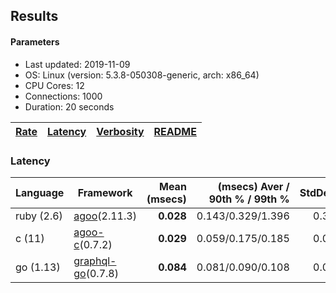 ## Results

<!-- Result from here -->

#### Parameters
- Last updated: 2019-11-09
- OS: Linux (version: 5.3.8-050308-generic, arch: x86_64)
- CPU Cores: 12
- Connections: 1000
- Duration: 20 seconds

| [Rate](rates.md) | [Latency](latency.md) | [Verbosity](verbosity.md) | [README](README.md) |
| ---------------- | --------------------- | ------------------------- | ------------------- |

### Latency
| Language | Framework | Mean (msecs) |  (msecs) Aver / 90th % / 99th % | StdDev | Req/sec | Verb. |
| ------------------ | ---------------------- | ---------------:| -----------------:| ------------------:| ------:| ------:|
| ruby (2.6) | [agoo](github.com/ohler55/agoo)(2.11.3) | **0.028** | 0.143/0.329/1.396 | 0.34 | 175276 | 107 |
| c (11) | [agoo-c](github.com/ohler55/agoo-c)(0.7.2) | **0.029** | 0.059/0.175/0.185 | 0.08 | 434214 | 345 |
| go (1.13) | [graphql-go](https://github.com/graphql-go/graphql)(0.7.8) | **0.084** | 0.081/0.090/0.108 | 0.03 | 30869 | 392 |
<!-- Result till here -->
